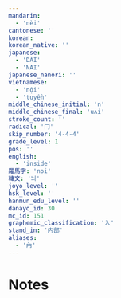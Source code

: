 ```yaml
---
mandarin:
  - 'nèi'
cantonese: ''
korean:
korean_native: ''
japanese:
  - 'DAI'
  - 'NAI'
japanese_nanori: ''
vietnamese:
  - 'nội'
  - 'tuyền'
middle_chinese_initial: 'n'
middle_chinese_final: 'uʌi'
stroke_count: ''
radical: '冂'
skip_number: '4-4-4'
grade_level: 1
pos: ''
english:
  - 'inside'
羅馬字: 'noi'
韓文: '뇌'
joyo_level: ''
hsk_level: ''
hanmun_edu_level: ''
danayo_id: 30
mc_id: 151
graphemic_classification: '入'
stand_in: '内部'
aliases:
  - '內'
---
```


# Notes
